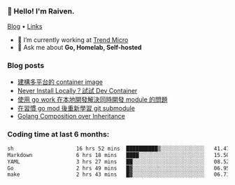 <!-- ![Codewars](https://www.codewars.com/users/omegaatt36/badges/small) -->
### 👋 Hello! I'm Raiven.
[Blog](https://www.omegaatt.com) • [Links](https://link.omegaatt.com)

- 🔭 I’m currently working at [Trend Micro](https://www.trendmicro.com)
- 💬 Ask me about **Go, Homelab, Self-hosted**

### Blog posts
<!-- BLOG-POST-LIST:START -->
- [建構多平台的 container image](https://www.omegaatt.com/blogs/develop/2025/building_multiple_platform_container_image/)
- [Never Install Locally？試試 Dev Container](https://www.omegaatt.com/blogs/develop/2025/dev_container/)
- [使用 go work 在本地開發解決同時開發 module 的問題](https://www.omegaatt.com/blogs/develop/2025/go_module_and_go_work/)
- [在習慣 go mod 後重新學習 git submodule](https://www.omegaatt.com/blogs/develop/2025/git_submodule_turorial/)
- [Golang Composition over Inheritance](https://www.omegaatt.com/blogs/develop/2025/golang_composition_over_inheritance/)
<!-- BLOG-POST-LIST:END -->

### Coding time at last 6 months:
<!--START_SECTION:waka-->

```txt
sh                    16 hrs 52 mins  ██████████▒░░░░░░░░░░░░░░   41.47 %
Markdown              6 hrs 18 mins   ████░░░░░░░░░░░░░░░░░░░░░   15.50 %
YAML                  3 hrs 27 mins   ██░░░░░░░░░░░░░░░░░░░░░░░   08.52 %
Go                    2 hrs 49 mins   █▓░░░░░░░░░░░░░░░░░░░░░░░   06.95 %
make                  2 hrs 43 mins   █▓░░░░░░░░░░░░░░░░░░░░░░░   06.71 %
```

<!--END_SECTION:waka-->
